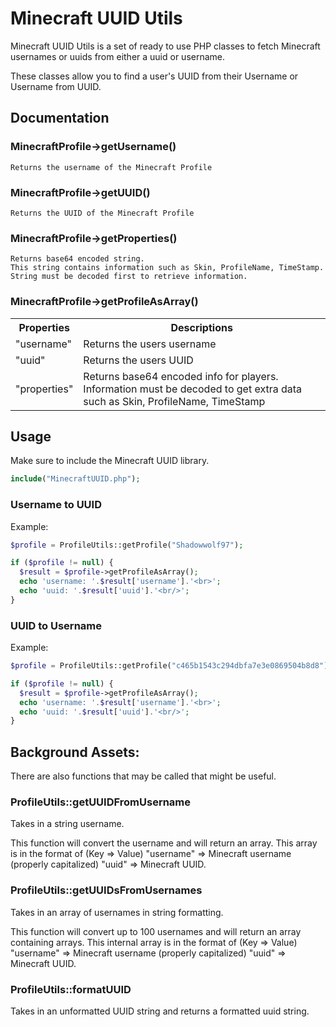 # Minecraft UUID Utils

Minecraft UUID Utils is a set of ready to use PHP classes to fetch Minecraft usernames or uuids from either a uuid or username. 

These classes allow you to find a user's UUID from their Username or Username from UUID.

## Documentation


### MinecraftProfile-\>getUsername()
```
Returns the username of the Minecraft Profile
```

### MinecraftProfile-\>getUUID()
```
Returns the UUID of the Minecraft Profile
```

### MinecraftProfile-\>getProperties()
```
Returns base64 encoded string.
This string contains information such as Skin, ProfileName, TimeStamp.
String must be decoded first to retrieve information.
```

### MinecraftProfile-\>getProfileAsArray()
<table>
    <tr>
        <th>Properties</th>
        <th>Descriptions</th>
    </tr>
    <tr>
        <td>"username"</td>
        <td>Returns the users username </td>
    </tr>
    <tr>
        <td>"uuid"</td>
        <td>Returns the users UUID </td>
    </tr>
    <tr>
        <td>"properties"</td>
        <td>Returns base64 encoded info for players. Information must be decoded to get extra data such as Skin, ProfileName, TimeStamp</td>
    </tr>
</table>

## Usage

Make sure to include the Minecraft UUID library.
```php
include("MinecraftUUID.php");
```

### Username to UUID

Example:
```php
$profile = ProfileUtils::getProfile("Shadowwolf97");

if ($profile != null) {
  $result = $profile->getProfileAsArray();
  echo 'username: '.$result['username'].'<br>';
  echo 'uuid: '.$result['uuid'].'<br/>';
}
```

### UUID to Username

Example:
```php
$profile = ProfileUtils::getProfile("c465b1543c294dbfa7e3e0869504b8d8");

if ($profile != null) {
  $result = $profile->getProfileAsArray();
  echo 'username: '.$result['username'].'<br>';
  echo 'uuid: '.$result['uuid'].'<br/>';
}
```

## Background Assets:
There are also functions that may be called that might be useful.

### ProfileUtils::getUUIDFromUsername
Takes in a string username.

This function will convert the username and will return an array.
This array is in the format of (Key => Value) "username" => Minecraft username 
(properly capitalized) "uuid" => Minecraft UUID.

### ProfileUtils::getUUIDsFromUsernames
Takes in an array of usernames in string formatting.

This function will convert up to 100 usernames and will return an array containing arrays.
This internal array is in the format of (Key => Value) "username" => Minecraft username 
(properly capitalized) "uuid" => Minecraft UUID.

### ProfileUtils::formatUUID
Takes in an unformatted UUID string and returns a formatted uuid string.